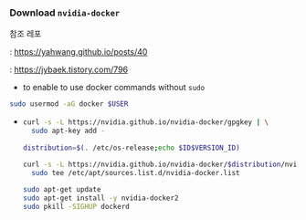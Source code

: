 ### Download `nvidia-docker`

참조 레포 

 : https://yahwang.github.io/posts/40

 : https://jybaek.tistory.com/796

- to enable to use docker commands without `sudo`

```bash
sudo usermod -aG docker $USER
```

- ```bash
  curl -s -L https://nvidia.github.io/nvidia-docker/gpgkey | \
    sudo apt-key add -
    
  distribution=$(. /etc/os-release;echo $ID$VERSION_ID)
  
  curl -s -L https://nvidia.github.io/nvidia-docker/$distribution/nvidia-docker.list | \
    sudo tee /etc/apt/sources.list.d/nvidia-docker.list
    
  sudo apt-get update
  sudo apt-get install -y nvidia-docker2
  sudo pkill -SIGHUP dockerd
  
  
  ```

